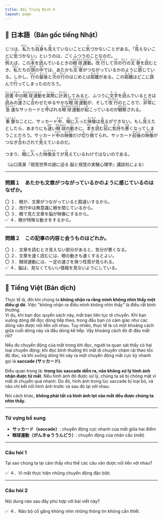 ```yaml
---
title: Bài Trung Bình 8
layout: page
---
```


## 📖 日本語（Bản gốc tiếng Nhật）

じつは、<ruby>私<rt>わたし</rt></ruby>たち<ruby>自身<rt>じしん</rt></ruby>も<ruby>見<rt>み</rt></ruby>えていないことに<ruby>気<rt>き</rt></ruby>づかないことがある。「<ruby>見<rt>み</rt></ruby>えないことに<ruby>気<rt>き</rt></ruby>づかない」というのは、ごくふつうのことなのだ。  
<ruby>例<rt>たと</rt></ruby>えば、この<ruby>本<rt>ほん</rt></ruby>を<ruby>読<rt>よ</rt></ruby>んでいるときの<ruby>眼球<rt>がんきゅう</rt></ruby><ruby>運動<rt>うんどう</rt></ruby>。<ruby>改行<rt>かいぎょう</rt></ruby>して<ruby>次<rt>つぎ</rt></ruby>の<ruby>行<rt>ぎょう</rt></ruby>の<ruby>文章<rt>ぶんしょう</rt></ruby>を<ruby>読<rt>よ</rt></ruby>むとき、<ruby>私<rt>わたし</rt></ruby>たちの<ruby>頭<rt>あたま</rt></ruby>の<ruby>中<rt>なか</rt></ruby>では、あたかも<ruby>文章<rt>ぶんしょう</rt></ruby>がつながっているかのように<ruby>感<rt>かん</rt></ruby>じている。しかし、<ruby>行<rt>ぎょう</rt></ruby>の<ruby>最後<rt>さいご</rt></ruby>と<ruby>次<rt>つぎ</rt></ruby>の<ruby>行<rt>ぎょう</rt></ruby>のはじめとは<ruby>距離<rt>きょり</rt></ruby>がある。この<ruby>距離<rt>きょり</rt></ruby>はどこに<ruby>跳<rt>と</rt></ruby>んで<ruby>行<rt>い</rt></ruby>ってしまったのだろう。  

<ruby>読書<rt>どくしょ</rt></ruby><ruby>中<rt>ちゅう</rt></ruby>の<ruby>眼球<rt>がんきゅう</rt></ruby><ruby>運動<rt>うんどう</rt></ruby>を<ruby>実際<rt>じっさい</rt></ruby>に<ruby>計測<rt>けいそく</rt></ruby>してみると、ふつうに<ruby>文字<rt>もじ</rt></ruby>を<ruby>読<rt>よ</rt></ruby>んでいるときは<ruby>読<rt>よ</rt></ruby>みの<ruby>速<rt>はや</rt></ruby>さに<ruby>合<rt>あ</rt></ruby>わせたゆるやかな<ruby>眼球<rt>がんきゅう</rt></ruby><ruby>運動<rt>うんどう</rt></ruby>が、そして<ruby>改行<rt>かいぎょう</rt></ruby>のところで、<ruby>非常<rt>ひじょう</rt></ruby>に<ruby>急速<rt>きゅうそく</rt></ruby>なサッカードと<ruby>呼<rt>よ</rt></ruby>ばれる<ruby>眼球<rt>がんきゅう</rt></ruby><ruby>運動<rt>うんどう</rt></ruby>が<ruby>起<rt>お</rt></ruby>こっているのが<ruby>観察<rt>かんさつ</rt></ruby>される。  

<ruby>重要<rt>じゅうよう</rt></ruby>なことに、サッカード<ruby>中<rt>ちゅう</rt></ruby>、<ruby>眼<rt>め</rt></ruby>に<ruby>入<rt>はい</rt></ruby>った<ruby>映像<rt>えいぞう</rt></ruby>は<ruby>見<rt>み</rt></ruby>るができない。もし<ruby>見<rt>み</rt></ruby>えたとしたら、あまりにも<ruby>速<rt>はや</rt></ruby>い<ruby>眼球<rt>がんきゅう</rt></ruby>の<ruby>動<rt>うご</rt></ruby>きに、<ruby>本<rt>ほん</rt></ruby>を<ruby>読<rt>よ</rt></ruby>む<ruby>前<rt>まえ</rt></ruby>に<ruby>気持<rt>きも</rt></ruby>ち<ruby>悪<rt>わる</rt></ruby>くなってしまうことだろう。サッカード<ruby>中<rt>ちゅう</rt></ruby>の<ruby>映像<rt>えいぞう</rt></ruby>だけ<ruby>切<rt>き</rt></ruby>り<ruby>捨<rt>す</rt></ruby>てられ、サッカード<ruby>前後<rt>ぜんご</rt></ruby>の<ruby>映像<rt>えいぞう</rt></ruby>がつなぎ<ruby>合<rt>あ</rt></ruby>わされて<ruby>見<rt>み</rt></ruby>えているのだ。  

つまり、<ruby>眼<rt>め</rt></ruby>に<ruby>入<rt>はい</rt></ruby>った<ruby>映像<rt>えいぞう</rt></ruby><ruby>全<rt>すべ</rt></ruby>てが<ruby>見<rt>み</rt></ruby>えているわけではないのである。


（山口真美『視覚世界の謎に迫る 脳と視覚の実験心理学』講談社による）

---

### 問題１　あたかも文章がつながっているかのように感じているのはなぜか。

〇 １．眼が、文章がつながっていると勘違いするから。  
〇 ２．改行中は無意識に眼を閉じているから。  
〇 ３．眼で見た文章を脳が映像にするから。  
✅ ４．眼が特殊な動きをするから。  

---

### 問題２　この記事の内容と会うものはどれか。

〇 １．文章を読むとき見えない部分があると、気分が悪くなる。  
〇 ２．文章を速く読むには、眼の動きも速くするとよい。  
〇 ３．眼球運動には、一定の速さを保つ性質が見られる。  
✅ ４．脳は、見なくてもいい情報を見ないようにしている。  

---

## 📘 Tiếng Việt (Bản dịch)

Thực tế là, đôi khi chúng ta **không nhận ra rằng mình không nhìn thấy một điều gì đó**. Việc "không nhận ra điều mình không nhìn thấy" là điều rất bình thường.  
Ví dụ, khi bạn đọc quyển sách này, mắt bạn liên tục di chuyển. Khi bạn xuống dòng để đọc dòng tiếp theo, trong đầu bạn có cảm giác như các dòng văn được nối liền với nhau. Tuy nhiên, thực tế là có một khoảng cách giữa cuối dòng này và đầu dòng kế tiếp. Vậy khoảng cách đó đi đâu mất rồi?

Nếu đo chuyển động của mắt trong khi đọc, người ta quan sát thấy có hai loại chuyển động: khi đọc bình thường thì mắt di chuyển chậm rãi theo tốc độ đọc, và khi xuống dòng thì xảy ra một chuyển động mắt cực kỳ nhanh gọi là **saccade (サッカード)**.  

Điều quan trọng là: **trong lúc saccade diễn ra, não không xử lý hình ảnh nhận được từ mắt**. Nếu hình ảnh đó được xử lý, chúng ta sẽ bị chóng mặt vì mắt di chuyển quá nhanh. Do đó, hình ảnh trong lúc saccade bị loại bỏ, và não chỉ kết nối hình ảnh trước và sau đó lại với nhau.  

Nói cách khác, **không phải tất cả hình ảnh lọt vào mắt đều được chúng ta nhìn thấy.**

---

### Từ vựng bổ sung

- **サッカード（saccade）**: chuyển động cực nhanh của mắt giữa hai điểm  
- **眼球運動（がんきゅううんどう）**: chuyển động của nhãn cầu (mắt)  

---

### Câu hỏi 1  
Tại sao chúng ta lại cảm thấy như thể các câu văn được nối liền với nhau?

✅ ４．Vì mắt thực hiện những chuyển động đặc biệt.

---

### Câu hỏi 2  
Nội dung nào sau đây phù hợp với bài viết này?

✅ ４．Não bộ cố gắng không nhìn những thông tin không cần thiết.

